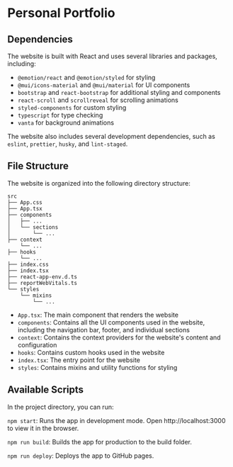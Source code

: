 # Personal Portfolio

## Dependencies

The website is built with React and uses several libraries and packages, including:

- `@emotion/react` and `@emotion/styled` for styling
- `@mui/icons-material` and `@mui/material` for UI components
- `bootstrap` and `react-bootstrap` for additional styling and components
- `react-scroll` and `scrollreveal` for scrolling animations
- `styled-components` for custom styling
- `typescript` for type checking
- `vanta` for background animations

The website also includes several development dependencies, such as `eslint`, `prettier`, `husky`, and `lint-staged`.

## File Structure

The website is organized into the following directory structure:

```
src
├── App.css
├── App.tsx
├── components
│   ├── ...
│   └── sections
│       └── ...
├── context
    └── ...
├── hooks
    └── ...
├── index.css
├── index.tsx
├── react-app-env.d.ts
├── reportWebVitals.ts
└── styles
    └── mixins
        └── ...
```

- `App.tsx`: The main component that renders the website
- `components`: Contains all the UI components used in the website, including the navigation bar, footer, and individual sections
- `context`: Contains the context providers for the website's content and configuration
- `hooks`: Contains custom hooks used in the website
- `index.tsx`: The entry point for the website
- `styles`: Contains mixins and utility functions for styling

## Available Scripts

In the project directory, you can run:

`npm start`: Runs the app in development mode. Open http://localhost:3000 to view it in the browser.

`npm run build`: Builds the app for production to the build folder.

`npm run deploy`: Deploys the app to GitHub pages.

